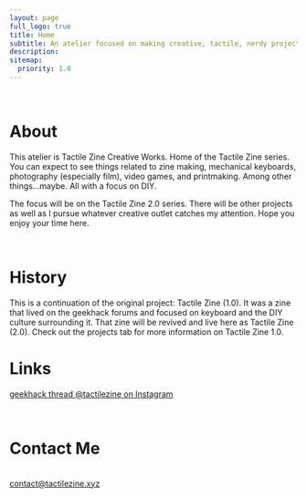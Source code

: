 ```yaml
---
layout: page
full_logo: true
title: Home
subtitle: An atelier focused on making creative, tactile, nerdy projects.
description: 
sitemap:
  priority: 1.0
---
```

<!-- <p class="describe-text"> </p> --> 
<br>

<h1> About </h1>

This atelier is Tactile Zine Creative Works. Home of the Tactile Zine series. You can expect to see things related to zine making, mechanical keyboards, photography (especially film), video games, and printmaking. Among other things...maybe. All with a focus on DIY.

The focus will be on the Tactile Zine 2.0 series. There will be other projects as well as I pursue whatever creative outlet catches my attention. Hope you enjoy your time here.

<br>

<h1> History </h1>
This is a continuation of the original project: Tactile Zine (1.0). It was a zine that lived on the geekhack forums and focused on keyboard and the DIY culture surrounding it. That zine will be revived and live here as Tactile Zine (2.0). Check out the projects tab for more information on Tactile Zine 1.0.

<br>

<!-- Example hyperlink: <a href="https://www.w3schools.com/">Visit W3Schools.com!</a> -->
<h1>Links</h1>

<a href="https://geekhack.org/index.php?topic=70769.msg3147898#msg3147898"> geekhack thread </a>
<a href="https://www.instagram.com/tactilezine/"> @tactilezine on Instagram </a>


<br>

<h1>Contact Me</h1>
<br>
<a href="mailto:contact@tactilezine.xyz"> contact@tactilezine.xyz </a>
<br>

<br>
<br>
<br>
<br>
<br>